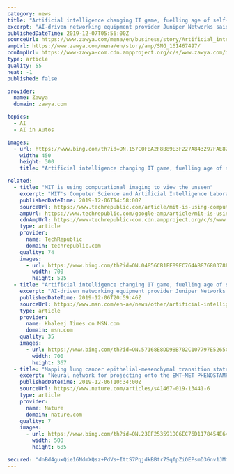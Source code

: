 ```yaml
---
category: news
title: "Artificial intelligence changing IT game, fuelling age of self-driving networks"
excerpt: "AI-driven networking equipment provider Juniper Networks said it is ready to address the challenge and the inherent complexity that comes with networking in the multicloud era at a time when artificial intelligence is changing the IT game and fuelling the age of self-driving networks. Kicking off Juniper's fifth annual customer and partner ..."
publishedDateTime: 2019-12-07T05:56:00Z
sourceUrl: https://www.zawya.com/mena/en/business/story/Artificial_intelligence_changing_IT_game_fuelling_age_of_selfdriving_networks-SNG_161467497/
ampUrl: https://www.zawya.com/mena/en/story/amp/SNG_161467497/
cdnAmpUrl: https://www-zawya-com.cdn.ampproject.org/c/s/www.zawya.com/mena/en/story/amp/SNG_161467497/
type: article
quality: 55
heat: -1
published: false

provider:
  name: Zawya
  domain: zawya.com

topics:
  - AI
  - AI in Autos

images:
  - url: https://www.bing.com/th?id=ON.157C0FBA2F8B89E3F227A843297FAE82
    width: 450
    height: 300
    title: "Artificial intelligence changing IT game, fuelling age of self-driving networks"

related:
  - title: "MIT is using computational imaging to view the unseen"
    excerpt: "MIT's Computer Science and Artificial Intelligence Laboratory (CSAIL ... To estimate both of these matrices, the team used convolutional neural networks. \"These are a type of neural network produces image-like structures,\" Sharma said."
    publishedDateTime: 2019-12-06T14:58:00Z
    sourceUrl: https://www.techrepublic.com/article/mit-is-using-computational-imaging-to-view-the-unseen/
    ampUrl: https://www.techrepublic.com/google-amp/article/mit-is-using-computational-imaging-to-view-the-unseen/
    cdnAmpUrl: https://www-techrepublic-com.cdn.ampproject.org/c/s/www.techrepublic.com/google-amp/article/mit-is-using-computational-imaging-to-view-the-unseen/
    type: article
    provider:
      name: TechRepublic
      domain: techrepublic.com
    quality: 74
    images:
      - url: https://www.bing.com/th?id=ON.04856CB1FF89EC764AB87680378F236A
        width: 700
        height: 525
  - title: "Artificial intelligence changing IT game, fuelling age of self-driving networks"
    excerpt: "AI-driven networking equipment provider Juniper Networks said it is ready to address the challenge and the inherent complexity that comes with networking in the multicloud era at a time when artificial intelligence is changing the IT game and fuelling the age of self-driving networks."
    publishedDateTime: 2019-12-06T20:59:46Z
    sourceUrl: https://www.msn.com/en-ae/news/other/artificial-intelligence-changing-it-game-fuelling-age-of-self-driving-networks/ar-BBXU3yq
    type: article
    provider:
      name: Khaleej Times on MSN.com
      domain: msn.com
    quality: 35
    images:
      - url: https://www.bing.com/th?id=ON.57168E8DD98B702C107797E5265C3559
        width: 700
        height: 367
  - title: "Mapping lung cancer epithelial-mesenchymal transition states and trajectories with single-cell resolution"
    excerpt: "Neural network for projecting onto the EMT–MET PHENOSTAMP To model the non-linear structure of the underlying 2D EMT–MET state map, we constructed a single-layer-hidden artificial neural network model using the above six markers as input and the reduced 2D t-SNE feature space as a bivariate response. Specifically, we used the six input ..."
    publishedDateTime: 2019-12-06T10:34:00Z
    sourceUrl: https://www.nature.com/articles/s41467-019-13441-6
    type: article
    provider:
      name: Nature
      domain: nature.com
    quality: 7
    images:
      - url: https://www.bing.com/th?id=ON.23EF253591DC6EC76D1178454E64E86F
        width: 500
        height: 685

secured: "dnBd4guxQie16NdmXQsz+PdVs+IttS7PqjdkBBtr7SqfpZiOEPsmD3Gnv1JMf6SV5nv7aNy7OcoD7WIViX5jcVXDdNz/acB8e1GUnJG5BUmoZy5AnKeLTnoYjoFBhuV3vdK7p7dw8EXohNSA/hglboumHpKanv5LNPry2Gz9vS6i0YD6rFGYCRmkyT+b1+nI8VXy6E972pB0IqLqXz6HVOs2aXks4PBVD1fhxNHWXXn0WLf+G65ReuJVuuzus2V+eR1R2+6VKlGADkCQtNeNUw==;zfsPF68+jDwmjW/fA32VAw=="
---
```


